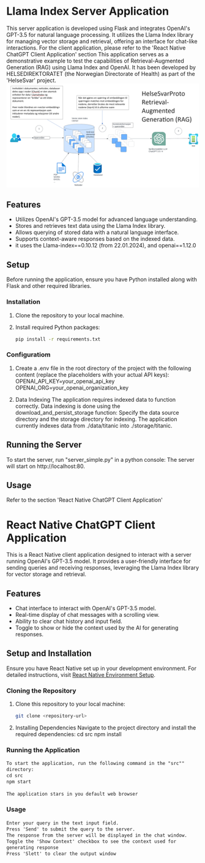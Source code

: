 # Llama Index Server Application

This server application is developed using Flask and integrates OpenAI's GPT-3.5 for natural language processing. 
It utilizes the Llama Index library for managing vector storage and retrieval, offering an interface for chat-like interactions.
For the client application, please refer to the 'React Native ChatGPT Client Application' section
This application serves as a demonstrative example to test the capabilities of Retrieval-Augmented Generation (RAG) using Llama Index and OpenAI. 
It has been developed by HELSEDIREKTORATET (the Norwegian Directorate of Health) as part of the 'HelseSvar' project.
![plot](./helsesvarproto.png)

## Features

- Utilizes OpenAI's GPT-3.5 model for advanced language understanding.
- Stores and retrieves text data using the Llama Index library.
- Allows querying of stored data with a natural language interface.
- Supports context-aware responses based on the indexed data.
- it uses the  Llama-index==0.10.12 (from 22.01.2024), and openai==1.12.0

## Setup

Before running the application, ensure you have Python installed along with Flask and other required libraries.

### Installation

1. Clone the repository to your local machine.
2. Install required Python packages:

    ```bash
    pip install -r requirements.txt

### Configuratiom

1. Create a .env file in the root directory of the project with the following content (replace the placeholders with your actual API keys):
OPENAI_API_KEY=your_openai_api_key
OPENAI_ORG=your_openai_organization_key

2. Data Indexing
The application requires indexed data to function correctly. Data indexing is done using the download_and_persist_storage function:
Specify the data source directory and the storage directory for indexing.
The application currently indexes data from ./data/titanic into ./storage/titanic.

## Running the Server

To start the server, run "server_simple.py" in a python console:
The server will start on http://localhost:80.

## Usage
Refer to the section 'React Native ChatGPT Client Application'


# React Native ChatGPT Client Application

This is a React Native client application designed to interact with a server running OpenAI's GPT-3.5 model. 
It provides a user-friendly interface for sending queries and receiving responses, leveraging the Llama Index library for vector storage and retrieval.

## Features

- Chat interface to interact with OpenAI's GPT-3.5 model.
- Real-time display of chat messages with a scrolling view.
- Ability to clear chat history and input field.
- Toggle to show or hide the context used by the AI for generating responses.

## Setup and Installation

Ensure you have React Native set up in your development environment. For detailed instructions, visit [React Native Environment Setup](https://reactnative.dev/docs/environment-setup).

### Cloning the Repository

1. Clone this repository to your local machine:
    ```bash
    git clone <repository-url>

2. Installing Dependencies
    Navigate to the project directory and install the required dependencies:
    cd src<project-directory>
    npm install

### Running the Application

    To start the application, run the following command in the "src"" directory:
    cd src
    npm start

    The application stars in you default web browser

### Usage

    Enter your query in the text input field.
    Press 'Send' to submit the query to the server.
    The response from the server will be displayed in the chat window.
    Toggle the 'Show Context' checkbox to see the context used for generating response
    Press 'Slett' to clear the output window

